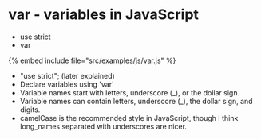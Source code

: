 # var - variables in JavaScript

* use strict
* var

{% embed include file="src/examples/js/var.js" %}

* "use strict"; (later explained)
* Declare variables using 'var'
* Variable names start with letters, underscore (_), or the dollar sign.
* Variable names can contain letters, underscore (_), the dollar sign, and digits.
* camelCase is the recommended style in JavaScript, though I think long_names separated with underscores are nicer.





